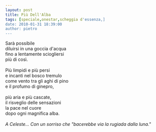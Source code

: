 ```yaml
---
layout: post
title: Più Dell'Alba
tags: [speciale,onestar,scheggia d'essenza,]
date: 2010-01-31 18:39:00
author: pietro
---
```

Sarà possibile<br/>diluirsi in una goccia d'acqua<br/>fino a lentamente sciogliersi<br/>più di così.<br/><br/>Più limpidi e più persi<br/>e incanti nel bosco tremulo<br/>come vento tra gli aghi di pino<br/>e il profumo di ginepro,<br/><br/>più aria e più cascate,<br/>il risveglio delle sensazioni<br/>la pace nel cuore<br/>dopo ogni magnifica alba.<br/><br/><span style="font-style: italic">A Celeste... Con un sorriso che "bacerebbe via la rugiada dalla luna."</span>
